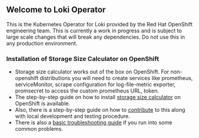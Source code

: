 ## Welcome to Loki Operator 

This is the Kubernetes Operator for Loki provided by the Red Hat OpenShift engineering team. This is currently a work in progress and is subject to large scale changes that will break any dependencies. Do not use this in any production environment.

### Installation of Storage Size Calculator on OpenShift

* Storage size calculator works out of the box on OpenShift. For non-openshift distributions you will need to create services like prometheus, serviceMonitor, scrape configuration for log-file-metric exporter, promsecret to access the custom prometheus URL, token.
* The step-by-step guide on how to install [storage size calculator](https://github.com/ViaQ/loki-operator/blob/master/docs/storage_size_calculator.md) on OpenShift is available.
* Also, there is a step-by-step guide on how to [contribute](https://github.com/ViaQ/loki-operator/blob/master/docs/storage_size_calculator.md#contribution) to this along with local development and testing procedure.
* There is also a [basic troubleshooting guide](https://github.com/ViaQ/loki-operator/blob/master/docs/storage_size_calculator.md#troubleshooting) if you run into some common problems.
